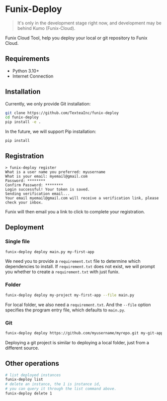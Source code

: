 # Funix-Deploy

> It's only in the development stage right now, and development may be behind Kumo (Funix-Cloud).

Funix Cloud Tool, help you deploy your local or git repository to Funix Cloud.

## Requirements

- Python 3.10+
- Internet Connection

## Installation

Currently, we only provide Git installation:

```bash
git clone https://github.com/TexteaInc/funix-deploy
cd funix-deploy
pip install -e .
```

In the future, we will support Pip installation:

```bash
pip install 
```

## Registration

```plaintext
> funix-deploy register
What is a user name you preferred: myusername      
What is your email: myemail@gmail.com
Password: ********
Confirm Password: ******** 
Login successful! Your token is saved.
Sending verification email...
Your email myemail@gmail.com will receive a verification link, please check your inbox.
```

Funix will then email you a link to click to complete your registration.

## Deployment

### Single file

```bash
funix-deploy deploy main.py my-first-app
```

We need you to provide a `requirement.txt` file to determine which dependencies to install. If `requirement.txt` does not exist, we will prompt you whether to create a `requirement.txt` with just funix.

### Folder

```bash
funix-deploy deploy my-project my-first-app --file main.py
```

For local folder, we also need a `requirement.txt`. And the `--file` option specifies the program entry file, which defaults to `main.py`.

### Git

```bash
funix-deploy deploy https://github.com/myusername/myrepo.git my-git-app --file main.py
```

Deploying a git project is similar to deploying a local folder, just from a different source.

## Other operations

```bash
# list deployed instances
funix-deploy list
# delete an instance, the 1 is instance id,
# you can query it through the list command above.
funix-deploy delete 1
```
